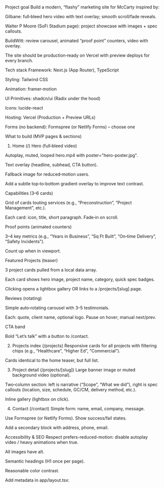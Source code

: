 Project goal
Build a modern, “flashy” marketing site for McCarty inspired by:

Gilbane: full‑bleed hero video with text overlay; smooth scroll/fade reveals.

Walter P Moore (SoFi Stadium page): project showcase with images + spec callouts.

BuildWitt: review carousel, animated “proof point” counters, video with overlay.

The site should be production‑ready on Vercel with preview deploys for every branch.

Tech stack
Framework: Next.js (App Router), TypeScript

Styling: Tailwind CSS

Animation: framer‑motion

UI Primitives: shadcn/ui (Radix under the hood)

Icons: lucide-react

Hosting: Vercel (Production + Preview URLs)

Forms (no backend): Formspree (or Netlify Forms) – choose one

What to build (MVP pages & sections)
1) Home (/)
Hero (full‑bleed video)

Autoplay, muted, looped hero.mp4 with poster="hero-poster.jpg".

Text overlay (headline, subhead, CTA button).

Fallback image for reduced‑motion users.

Add a subtle top‑to‑bottom gradient overlay to improve text contrast.

Capabilities (3–6 cards)

Grid of cards touting services (e.g., “Preconstruction”, “Project Management”, etc.).

Each card: icon, title, short paragraph. Fade‑in on scroll.

Proof points (animated counters)

3–4 key metrics (e.g., “Years in Business”, “Sq Ft Built”, “On‑time Delivery”, “Safety Incidents”).

Count up when in viewport.

Featured Projects (teaser)

3 project cards pulled from a local data array.

Each card shows hero image, project name, category, quick spec badges.

Clicking opens a lightbox gallery OR links to a /projects/[slug] page.

Reviews (rotating)

Simple auto‑rotating carousel with 3–5 testimonials.

Each: quote, client name, optional logo. Pause on hover; manual next/prev.

CTA band

Bold “Let’s talk” with a button to /contact.

2) Projects index (/projects)
Responsive cards for all projects with filtering chips (e.g., “Healthcare”, “Higher Ed”, “Commercial”).

Cards identical to the home teaser, but full list.

3) Project detail (/projects/[slug])
Large banner image or muted background video (optional).

Two‑column section: left is narrative (“Scope”, “What we did”), right is spec callouts (location, size, schedule, GC/CM, delivery method, etc.).

Inline gallery (lightbox on click).

4) Contact (/contact)
Simple form: name, email, company, message.

Use Formspree (or Netlify Forms). Show success/fail states.

Add a secondary block with address, phone, email.

Accessibility & SEO
Respect prefers-reduced-motion: disable autoplay video / heavy animations when true.

All images have alt.

Semantic headings (H1 once per page).

Reasonable color contrast.

Add metadata in app/layout.tsx: <title>, <meta name="description">, OpenGraph image.

Performance
Optimize hero.mp4 to ~1080p H.264, ~6–10 Mbps; include hero-poster.jpg.

Use modern formats for images (WebP/JPEG), max ~1920px width.

Lazy‑load below‑the‑fold images.

Avoid layout shift (set width/height or sizes where relevant).

File structure (target)
bash
Copy
Edit
mccarty-site/
  app/
    (site)/
      components/
        header.tsx
        footer.tsx
        hero-video.tsx
        capability-card.tsx
        proof-counters.tsx
        project-card.tsx
        project-gallery.tsx
        review-carousel.tsx
        section.tsx
      page.tsx                # Home
      projects/
        page.tsx              # /projects
        [slug]/
          page.tsx            # /projects/[slug]
      contact/
        page.tsx              # /contact
    layout.tsx
    globals.css
  lib/
    projects.ts               # data array of project objects
    reviews.ts                # data array of reviews
  public/
    media/
      hero.mp4
      hero-poster.jpg
      projects/
        example-1.jpg
        example-1b.jpg
        example-2.jpg
        ...
    logo.svg
  components/ui/              # shadcn generated components (button, card, badge, dialog)
  tailwind.config.ts
  postcss.config.js
  tsconfig.json
  package.json
  README.md
  COPILOT_INSTRUCTIONS.md
Required dependencies (ask Copilot to install)
bash
Copy
Edit
npx create-next-app mccarty-site --ts --tailwind --eslint
cd mccarty-site
npm i framer-motion lucide-react
npx shadcn@latest init
npx shadcn@latest add button card badge dialog
Commands
bash
Copy
Edit
npm run dev     # local dev (localhost:3000)
npm run build   # production build
npm run start   # run production locally
Data contracts
Project shape
ts
Copy
Edit
type Project = {
  slug: string;
  name: string;
  category: "Healthcare" | "Higher Ed" | "Commercial" | "Industrial" | "Other";
  coverImage: string;      // e.g., "/media/projects/example-1.jpg"
  gallery?: string[];      // additional images
  excerpt: string;
  specs: {
    location?: string;
    sizeSqFt?: number;
    delivery?: string;     // e.g., "CM at Risk"
    completion?: string;   // e.g., "2023"
    valueUSD?: number;
  };
  body: string;            // rich text; for now simple paragraphs
  video?: { src: string; poster?: string };
};
Review shape
ts
Copy
Edit
type Review = {
  quote: string;
  author: string;
  roleOrCompany?: string;
  logo?: string;           // optional path to client logo
};
Put initial sample data in lib/projects.ts and lib/reviews.ts.

Animation spec (framer‑motion)
All major sections slide/fade in when ~20% visible.

Counters start when visible and stop when leaving the viewport.

Hero overlay text should have a slight upward reveal (y: 20 → 0, opacity 0 → 1).

Reduce motion if prefers-reduced-motion: reduce (no parallax; static poster instead of video).

Styling / look & feel
Base theme: dark header/footer on white/neutral page OR dark overall if it suits video. Keep it clean, generous whitespace, strong typographic scale.

Typography: Tailwind defaults, bump text-balance in headlines.

Buttons: shadcn button with variant="default" for primary CTA, variant="outline" for secondary.

Acceptance criteria checklist
 Home hero shows autoplaying muted looped video with text overlay and CTA; poster shows before playback.

 Sections animate on scroll; animation respects reduced‑motion.

 Counters animate from 0 to target on first view.

 Projects index shows filters and responsive cards.

 Project detail shows a spec callout pane and a gallery (lightbox).

 Reviews carousel rotates automatically and can be controlled manually.

 Contact form posts to Formspree (or Netlify Forms) and shows success/error messages.

 SEO tags + OpenGraph image exist.

 Deployed on Vercel with preview URLs per branch.

Minimal code scaffolds (use as starting point)
app/layout.tsx
tsx
Copy
Edit
import type { Metadata } from "next";
import "./globals.css";

export const metadata: Metadata = {
  title: "McCarty | Building & Development",
  description: "Modern construction and development portfolio.",
  openGraph: {
    title: "McCarty",
    description: "Modern construction and development portfolio.",
    type: "website",
  },
};

export default function RootLayout({ children }: { children: React.ReactNode }) {
  return (
    <html lang="en" className="h-full">
      <body className="min-h-screen antialiased bg-white text-neutral-900">
        {children}
      </body>
    </html>
  );
}
app/(site)/components/hero-video.tsx
tsx
Copy
Edit
"use client";
import { useEffect, useState } from "react";
import { motion, useReducedMotion } from "framer-motion";

export default function HeroVideo() {
  const reduce = useReducedMotion();
  const [canPlay, setCanPlay] = useState(false);

  useEffect(() => {
    if (reduce) setCanPlay(false);
    else setCanPlay(true);
  }, [reduce]);

  return (
    <section className="relative h-[70vh] w-full overflow-hidden">
      {canPlay ? (
        <video
          className="absolute inset-0 h-full w-full object-cover"
          autoPlay
          muted
          loop
          playsInline
          poster="/media/hero-poster.jpg"
          src="/media/hero.mp4"
        />
      ) : (
        <img
          src="/media/hero-poster.jpg"
          alt="McCarty project"
          className="absolute inset-0 h-full w-full object-cover"
        />
      )}
      <div className="absolute inset-0 bg-gradient-to-t from-black/50 to-black/10" />
      <motion.div
        initial={{ opacity: 0, y: 20 }}
        whileInView={{ opacity: 1, y: 0 }}
        viewport={{ once: true }}
        transition={{ duration: 0.6, ease: "easeOut" }}
        className="relative z-10 mx-auto flex h-full max-w-6xl items-end px-6 pb-16 text-white"
      >
        <div>
          <h1 className="text-4xl md:text-6xl font-semibold text-balance">
            Building spaces that move people.
          </h1>
          <p className="mt-4 max-w-2xl text-lg opacity-90">
            Construction, development, and project delivery—on time and on budget.
          </p>
          <a
            href="/contact"
            className="mt-8 inline-block rounded-md bg-white text-neutral-900 px-6 py-3 font-medium"
          >
            Start Your Project
          </a>
        </div>
      </motion.div>
    </section>
  );
}
app/(site)/components/proof-counters.tsx
tsx
Copy
Edit
"use client";
import { useInView, motion } from "framer-motion";
import { useEffect, useRef, useState } from "react";

function useCountTo(target: number, startWhenVisible: boolean) {
  const [val, setVal] = useState(0);
  useEffect(() => {
    if (!startWhenVisible) return;
    const duration = 1200;
    const start = performance.now();
    const step = (now: number) => {
      const p = Math.min(1, (now - start) / duration);
      setVal(Math.floor(p * target));
      if (p < 1) requestAnimationFrame(step);
    };
    requestAnimationFrame(step);
  }, [target, startWhenVisible]);
  return val;
}

export default function ProofCounters() {
  const ref = useRef<HTMLDivElement>(null);
  const inView = useInView(ref, { once: true, margin: "-80px" });

  const a = useCountTo(25, inView);
  const b = useCountTo(1800000, inView); // sq ft
  const c = useCountTo(98, inView); // on-time %
  const d = useCountTo(0, inView); // safety incidents

  return (
    <section ref={ref} className="mx-auto max-w-6xl px-6 py-20">
      <div className="grid grid-cols-2 md:grid-cols-4 gap-8">
        {[
          { label: "Years in Business", value: a },
          { label: "Sq Ft Delivered", value: b.toLocaleString() },
          { label: "On‑time Delivery", value: `${c}%` },
          { label: "Recordable Incidents", value: d },
        ].map((item, i) => (
          <motion.div
            key={i}
            initial={{ opacity: 0, y: 16 }}
            whileInView={{ opacity: 1, y: 0 }}
            viewport={{ once: true }}
            transition={{ delay: i * 0.05 }}
            className="text-center"
          >
            <div className="text-3xl md:text-4xl font-semibold">{item.value}</div>
            <div className="mt-2 text-sm opacity-70">{item.label}</div>
          </motion.div>
        ))}
      </div>
    </section>
  );
}
Build capability-card.tsx, project-card.tsx, review-carousel.tsx, and pages similarly—Copilot can follow these patterns.

Deployment (Vercel)
Push repo to GitHub:

bash
Copy
Edit
git init
git add -A
git commit -m "Initial McCarty site"
git branch -M main
git remote add origin https://github.com/<USER>/mccarty-site.git
git push -u origin main
In Vercel → New Project → Import GitHub repo → Deploy.

Every branch/PR gets its own Preview URL. Share those with the client.

Copilot tasks (ask one by one)
Initialize UI kit
“Add shadcn/ui and generate button, card, badge, dialog components.”

Build header/footer
“Create header.tsx with a simple logo on the left and nav items (Projects, Capabilities, Contact). Mobile menu collapses into a dialog/sheet.”

Implement hero video
“Create hero-video.tsx using the spec above with reduced‑motion support and gradient overlay.”

Create capability cards
“Make capability-card.tsx and a Capabilities section with 4–6 cards and framer‑motion fade‑in.”

Animated proof counters
“Implement proof-counters.tsx that counts up when in view; reuse the hook pattern provided.”

Project data + cards
“Add lib/projects.ts with 6 sample projects and build project-card.tsx + project-gallery.tsx with a lightbox.”

Projects pages
“Create /projects (grid + filter chips) and /projects/[slug] detail with spec callouts.”

Review carousel
“Build review-carousel.tsx with auto‑rotation, manual prev/next, pause on hover.”

Contact page
“Create /contact with Formspree form and success/error states. Validate required fields.”

SEO & accessibility
“Add metadata to layout.tsx, ensure alt text, and respect prefers-reduced-motion.”

Polish
“Tighten spacing, responsive behavior, and Tailwind classes. Ensure Lighthouse scores are solid.”

Brand TODOs (you will replace)
/public/logo.svg

/public/media/hero.mp4 + hero-poster.jpg

Project images in /public/media/projects/...

Update copy tone to McCarty’s voice (conservative, professional)

Known follow‑ups (Post‑MVP, optional)
Migrate projects to MDX or a headless CMS (Contentlayer/Sanity) for non‑dev editing.

Add case‑study PDFs and a resource library.

Add a sticky “Request a Quote” button.

End of spec

